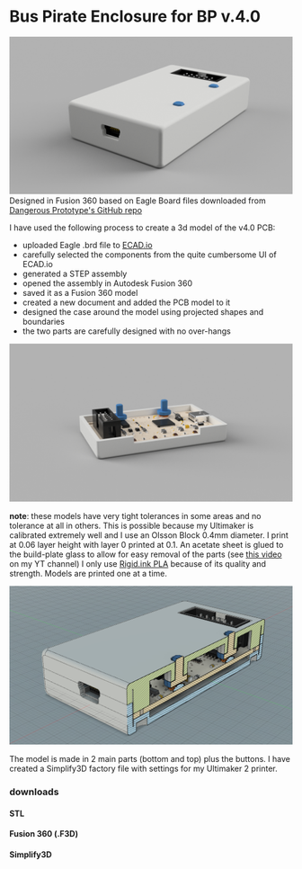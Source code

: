 # Bus Pirate Enclosure for BP v.4.0
![Case v2.png](resources/27E8554C5F3B513E9D2A13C29EED7F7F.png)
Designed in Fusion 360 based on Eagle Board files downloaded from [Dangerous Prototype's GitHub repo](https://github.com/DangerousPrototypes/Bus_Pirate)

I have used the following process to create a 3d model of the v4.0 PCB:

* uploaded Eagle .brd file to [ECAD.io](http://ecad.io)
* carefully selected the components from the quite cumbersome UI of ECAD.io
* generated a STEP assembly
* opened the assembly in Autodesk Fusion 360
* saved it as a Fusion 360 model
* created a new document and added the PCB model to it
* designed the case around the model using projected shapes and boundaries
* the two parts are carefully designed with no over-hangs

![Case v2 - top off view 2.png](resources/4DF2A6C2F437542159F3E566436D1657.png)

__note__: these models have very tight tolerances in some areas and no tolerance at all in others.
This is possible because my Ultimaker is calibrated extremely well and I use an Olsson Block 0.4mm diameter.
I print at 0.06 layer height with layer 0 printed at 0.1.
An acetate sheet is glued to the build-plate glass to allow for easy removal of the parts (see [this video](https://www.youtube.com/watch?v=MMxrqxx-Fjg) on my YT channel)
I only use [Rigid.ink PLA](http://rigid.ink) because of its quality and strength.
Models are printed one at a time.

![Screen Shot 2017-05-25 at 16.34.25.png](resources/B5ECDA007207B4DDCEC799737B442869.png)

The model is made in 2 main parts (bottom and top) plus the buttons.
I have created a Simplify3D factory file with settings for my Ultimaker 2 printer.

### downloads
#### STL

#### Fusion 360 (.F3D)

#### Simplify3D
